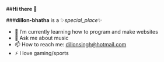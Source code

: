 ##**Hi there** 👋

###**dillon-bhatha** is a ✨_special_place_✨

- 🌱 I’m currently learning how to program and make websites
- 💬 Ask me about music
- 📫 How to reach me: dillonsingh@hotmail.com
- ⚡ I love gaming/sports
